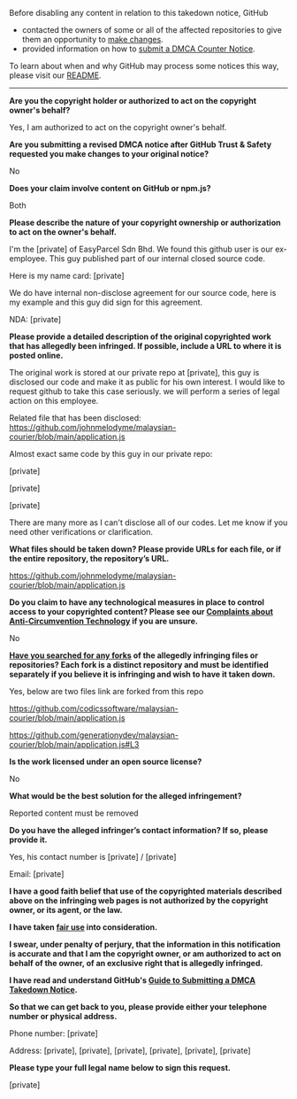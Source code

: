 Before disabling any content in relation to this takedown notice, GitHub
- contacted the owners of some or all of the affected repositories to give them an opportunity to [make changes](https://docs.github.com/en/github/site-policy/dmca-takedown-policy#a-how-does-this-actually-work).
- provided information on how to [submit a DMCA Counter Notice](https://docs.github.com/en/articles/guide-to-submitting-a-dmca-counter-notice).

To learn about when and why GitHub may process some notices this way, please visit our [README](https://github.com/github/dmca/blob/master/README.md#anatomy-of-a-takedown-notice).

---

**Are you the copyright holder or authorized to act on the copyright owner's behalf?**

Yes, I am authorized to act on the copyright owner's behalf.

**Are you submitting a revised DMCA notice after GitHub Trust & Safety requested you make changes to your original notice?**

No

**Does your claim involve content on GitHub or npm.js?**

Both

**Please describe the nature of your copyright ownership or authorization to act on the owner's behalf.**

I'm the [private] of EasyParcel Sdn Bhd. We found this github user is our ex-employee. This guy published part of our internal closed source code.

Here is my name card: [private]

We do have internal non-disclose agreement for our source code, here is my example and this guy did sign for this agreement.

NDA: [private]

**Please provide a detailed description of the original copyrighted work that has allegedly been infringed. If possible, include a URL to where it is posted online.**

The original work is stored at our private repo at [private], this guy is disclosed our code and make it as public for his own interest. I would like to request github to take this case seriously. we will perform a series of legal action on this employee.

Related file that has been disclosed: https://github.com/johnmelodyme/malaysian-courier/blob/main/application.js

Almost exact same code by this guy in our private repo:

[private]

[private]

[private]

There are many more as I can't disclose all of our codes. Let me know if you need other verifications or clarification.

**What files should be taken down? Please provide URLs for each file, or if the entire repository, the repository’s URL.**

https://github.com/johnmelodyme/malaysian-courier/blob/main/application.js

**Do you claim to have any technological measures in place to control access to your copyrighted content? Please see our <a href="https://docs.github.com/articles/guide-to-submitting-a-dmca-takedown-notice#complaints-about-anti-circumvention-technology">Complaints about Anti-Circumvention Technology</a> if you are unsure.**

No

**<a href="https://docs.github.com/articles/dmca-takedown-policy#b-what-about-forks-or-whats-a-fork">Have you searched for any forks</a> of the allegedly infringing files or repositories? Each fork is a distinct repository and must be identified separately if you believe it is infringing and wish to have it taken down.**

Yes, below are two files link are forked from this repo

https://github.com/codicssoftware/malaysian-courier/blob/main/application.js

https://github.com/generationydev/malaysian-courier/blob/main/application.js#L3


**Is the work licensed under an open source license?**

No

**What would be the best solution for the alleged infringement?**

Reported content must be removed

**Do you have the alleged infringer’s contact information? If so, please provide it.**

Yes, his contact number is [private] / [private]

Email: [private]

**I have a good faith belief that use of the copyrighted materials described above on the infringing web pages is not authorized by the copyright owner, or its agent, or the law.**

**I have taken <a href="https://www.lumendatabase.org/topics/22">fair use</a> into consideration.**

**I swear, under penalty of perjury, that the information in this notification is accurate and that I am the copyright owner, or am authorized to act on behalf of the owner, of an exclusive right that is allegedly infringed.**

**I have read and understand GitHub's <a href="https://docs.github.com/articles/guide-to-submitting-a-dmca-takedown-notice/">Guide to Submitting a DMCA Takedown Notice</a>.**

**So that we can get back to you, please provide either your telephone number or physical address.**

Phone number: [private]

Address: [private], [private], [private], [private], [private], [private]

**Please type your full legal name below to sign this request.**

[private]
